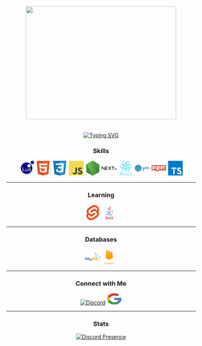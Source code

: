 <div align="center">

   <img src="https://media3.giphy.com/media/v1.Y2lkPTc5MGI3NjExbjE4MDd1YWI3Nmp0NjNkbWNkeDZmb25wYXpoY2xicHVtdmxpeWhtZCZlcD12MV9pbnRlcm5hbF9naWZfYnlfaWQmY3Q9Zw/TFPdmm3rdzeZ0kP3zG/giphy.gif" width="400px" height="300px" />

  <br>
  <br>

<a href="https://git.io/typing-svg"><img src="https://readme-typing-svg.demolab.com?font=Saira&weight=600&pause=1000&random=false&width=435&lines=hello%2CGuys+i'm+Bummble+BEE" alt="Typing SVG" /></a>
  <h3 align="center">Skills</h3>

<p align="center">
        <img src="https://github.com/devicons/devicon/blob/master/icons/lua/lua-original.svg" alt="LUA"
            height="40">
        <img src="https://github.com/devicons/devicon/raw/master/icons/html5/html5-original.svg" alt="HTML5"
            height="40">
        <img src="https://github.com/devicons/devicon/raw/master/icons/css3/css3-original.svg" alt="CSS3" height="40">
        <img src="https://github.com/devicons/devicon/blob/master/icons/javascript/javascript-original.svg"
            alt="JavaScript" height="40">
        <img src="https://github.com/devicons/devicon/blob/master/icons/nodejs/nodejs-original.svg" alt="Node.js"
            height="40">
        <img src="https://github.com/devicons/devicon/blob/master/icons/nextjs/nextjs-original-wordmark.svg"
            alt="NextJs" height="40">
        <img src="https://github.com/devicons/devicon/blob/master/icons/react/react-original-wordmark.svg" alt="ReactJs"
            height="40">
        <img src="https://github.com/devicons/devicon/blob/master/icons/yarn/yarn-original-wordmark.svg" alt="Yarn"
            height="40">
        <img src="https://github.com/devicons/devicon/blob/master/icons/npm/npm-original-wordmark.svg" alt="NPM"
            height="40">
        <img src="https://github.com/devicons/devicon/blob/master/icons/typescript/typescript-original.svg"
            alt="TypeScript" height="40">
    </p>

  ---

<h3 align="center">Learning</h3>

<p align="center">
        <img src="https://github.com/devicons/devicon/blob/master/icons/svelte/svelte-original.svg" alt="Svelte"
            height="40">
        <img src="https://github.com/devicons/devicon/blob/master/icons/java/java-original-wordmark.svg" alt="Java"
            height="40">
    </p>

  ---

  <h3 align="center">Databases</h3>

  <p align="center">
        <img src="https://github.com/devicons/devicon/blob/master/icons/mysql/mysql-original-wordmark.svg" alt="MySQL"
            height="40">
        <img src="https://github.com/devicons/devicon/blob/master/icons/firebase/firebase-plain-wordmark.svg"
            alt="FireBase" height="40">
    </p>

  ---

  <h3 align="center">Connect with Me</h3>

  <p align="center">
        <a href="https://discord.gg/k9eUnjfbTt" target="_blank"><img
                src="https://raw.githubusercontent.com/rahuldkjain/github-profile-readme-generator/master/src/images/icons/Social/discord.svg"
                alt="Discord" height="30" width="40"></a>
        <a href="" target="_blank"><img
                src="https://github.com/devicons/devicon/blob/master/icons/google/google-original.svg" alt="Gmail"
                height="30" width="40"></a>
    </p>

  ---

  <h3 align="center">Stats</h3>

[![Discord Presence](https://lanyard.cnrad.dev/api/1028992056128983090)](https://discord.com/users/1028992056128983090)

</div>

